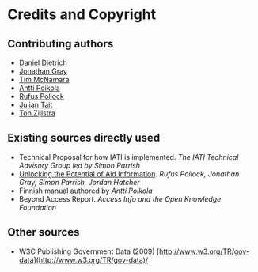Credits and Copyright
=====================

Contributing authors
--------------------

-   [Daniel Dietrich](http://ddie.me/)
-   [Jonathan Gray](http://jonathangray.org/)
-   [Tim McNamara](http://timmcnamara.co.nz)
-   [Antti Poikola](http://apoikola.wordpress.com/)
-   [Rufus Pollock](http://rufuspollock.org/)
-   [Julian Tait](http://www.littlestar.tv/)
-   [Ton Zijlstra](http://www.zylstra.org/)

Existing sources directly used
------------------------------

-   Technical Proposal for how IATI is implemented. *The IATI Technical
    Advisory Group led by Simon Parrish*
-   [Unlocking the Potential of Aid
    Information](http://www.unlockingaid.info/). *Rufus Pollock,
    Jonathan Gray, Simon Parrish, Jordan Hatcher*
-   Finnish manual authored by *Antti Poikola*
-   Beyond Access Report. *Access Info and the Open Knowledge
    Foundation*

Other sources
-------------

-   W3C Publishing Government Data (2009)
    [http://www.w3.org/TR/gov-data](http://www.w3.org/TR/gov-data)/

